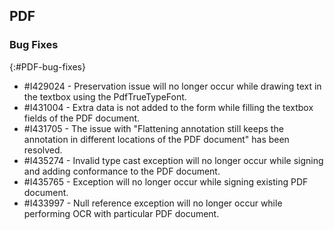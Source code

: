 ## PDF

### Bug Fixes 
{:#PDF-bug-fixes} 

* \#I429024 -   Preservation issue will no longer occur while drawing text in the textbox using the PdfTrueTypeFont.
* \#I431004 -   Extra data is not added to the form while filling the textbox fields of the PDF document.
* \#I431705 -   The issue with "Flattening annotation still keeps the annotation in different locations of the PDF document" has been resolved. 
* \#I435274 -   Invalid type cast exception will no longer occur while signing and adding conformance to the PDF document.
* \#I435765 -   Exception will no longer occur while signing existing PDF document.
* \#I433997 -   Null reference exception will no longer occur while performing OCR with particular PDF document. 